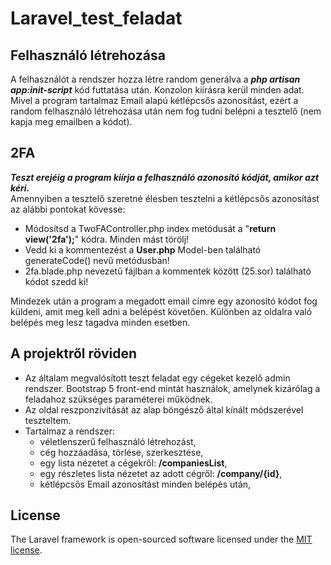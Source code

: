 # Laravel_test_feladat

## Felhasználó létrehozása

A felhasználót a rendszer hozza létre random generálva a ***php artisan app:init-script*** kód futtatása után. Konzolon kiírásra kerül minden adat.<br>
Mivel a program tartalmaz Email alapú kétlépcsős azonosítást, ezért a random felhasználó létrehozása után nem fog tudni belépni a tesztelő (nem kapja meg emailben a kódot).<br>

## 2FA
***Teszt erejéig a program kiírja a felhasználó azonosító kódját, amikor azt kéri.***<br>
Amennyiben a tesztelő szeretné élesben tesztelni a kétlépcsős azonosítást az alábbi pontokat kövesse:
- Módosítsd a TwoFAController.php index metódusát a "**return view('2fa');**" kódra. Minden mást törölj!
- Vedd ki a kommentezést a **User.php** Model-ben található generateCode() nevű metódusban!
- 2fa.blade.php nevezetű fájlban a kommentek között (25.sor) található kódot szedd ki!

Mindezek után a program a megadott email címre egy azonosító kódot fog küldeni, amit meg kell adni a belépést követően. Különben az oldalra való belépés meg lesz tagadva minden esetben.

## A projektről röviden
- Az általam megvalósított teszt feladat egy cégeket kezelő admin rendszer. Bootstrap 5 front-end mintát használok, amelynek kizárólag a feladahoz szükséges paraméterei működnek.
- Az oldal reszponzivítását az alap böngésző által kínált módszerével teszteltem.
- Tartalmaz a rendszer:
    - véletlenszerű felhasználó létrehozást,
    - cég hozzáadása, törlése, szerkesztése,
    - egy lista nézetet a cégekről: **/companiesList**,
    - egy részletes lista nézetet az adott cégről: **/company/{id}**,
    - kétlépcsős Email azonosítást minden belépés után,

## License

The Laravel framework is open-sourced software licensed under the [MIT license](https://opensource.org/licenses/MIT).

